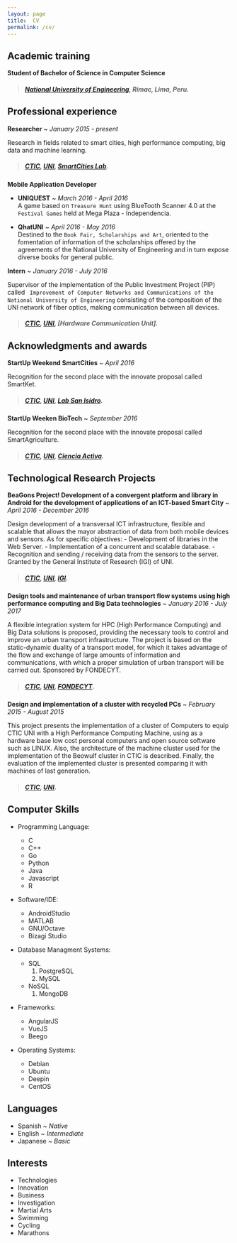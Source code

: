 ```yaml
---
layout: page
title:  CV
permalink: /cv/
---
```


## Academic training

**Student of Bachelor of Science in Computer Science**

> ##### [National University of Engineering][UNIWEB], Rimac, Lima, Peru.

## Professional experience

**Researcher** ~ *January 2015 - present*

Research in fields related to smart cities, high performance computing, big data and machine learning.

> ##### [CTIC][CTICWEB], [UNI][UNIWEB], [SmartCities Lab][SCLab].  

**Mobile Application Developer**
- **UNIQUEST** ~ *March 2016 - April 2016*  
A game based on `Treasure Hunt` using BlueTooth Scanner 4.0 at the ` Festival Games` held at Mega Plaza - Independencia.

- **QhatUNI** ~ *April 2016 - May 2016*  
Destined to the `Book Fair, Scholarships and Art`, oriented to the fomentation of information of the scholarships offered by the agreements of the National University of Engineering and in turn expose diverse books for general public.

**Intern** ~ *January 2016 - July 2016*  

Supervisor of the implementation of the Public Investment Project (PIP) called `` Improvement of Computer Networks and Communications of the National University of Engineering`` consisting of the composition of the UNI network of fiber optics, making communication between all devices.

> ##### [CTIC][CTICWEB], [UNI][UNIWEB], [Hardware Communication Unit].

## Acknowledgments and awards

**StartUp Weekend SmartCities** ~ *April 2016*

Recognition for the second place with the innovate proposal called SmartKet.

> ##### [CTIC][CTICWEB], [UNI][UNIWEB], [Lab San Isidro][SanIsidroWEB].  


**StartUp Weeken BioTech** ~ *September 2016*

Recognition for the second place with the innovate proposal called SmartAgriculture.

> ##### [CTIC][CTICWEB], [UNI][UNIWEB], [Ciencia Activa][CAWEB].  

## Technological Research Projects

**BeaGons Project! Development of a convergent platform and library in Android for the development of applications of an ICT-based Smart City** ~ *April 2016 - December 2016*

Design development of a transversal ICT infrastructure, flexible and scalable that allows the mayor abstraction of data from both mobile devices and sensors. As for specific objectives: - Development of libraries in the Web Server. - Implementation of a concurrent and scalable database. - Recognition and sending / receiving data from the sensors to the server. Granted by the General Institute of Research (IGI) of UNI.
> ##### [CTIC][CTICWEB], [UNI][UNIWEB], [IGI][IGIWEB].  

**Design tools and maintenance of urban transport flow systems using high performance computing and Big Data technologies** ~ *January 2016 - July 2017*

A flexible integration system for HPC (High Performance Computing) and Big Data solutions is proposed, providing the necessary tools to control and improve an urban transport infrastructure. The project is based on the static-dynamic duality of a transport model, for which it takes advantage of the flow and exchange of large amounts of information and communications, with which a proper simulation of urban transport will be carried out. Sponsored by FONDECYT.
> ##### [CTIC][CTICWEB], [UNI][UNIWEB], [FONDECYT][FONDECYTWEB].  

**Design and implementation of a cluster with recycled PCs** ~ *February 2015 - August 2015*

This project presents the implementation of a cluster of Computers to equip CTIC UNI with a High Performance Computing Machine, using as a hardware base low cost personal computers and open source software such as LINUX. Also, the architecture of the machine cluster used for the implementation of the Beowulf cluster in CTIC is described. Finally, the evaluation of the implemented cluster is presented comparing it with machines of last generation.
> ##### [CTIC][CTICWEB], [UNI][UNIWEB].  

## Computer Skills

* Programming Language:
    * C
    * C++
    * Go
    * Python
    * Java
    * Javascript
    * R

* Software/IDE:
    * AndroidStudio
    * MATLAB
    * GNU/Octave
    * Bizagi Studio
    
* Database Managment Systems:
    * SQL
        1. PostgreSQL
        1. MySQL
    * NoSQL
        1. MongoDB

* Frameworks:
    * AngularJS
    * VueJS
    * Beego

* Operating Systems:
    * Debian
    * Ubuntu
    * Deepin
    * CentOS
        

## Languages

* Spanish  ~  *Native*
* English  ~  *Intermediate*
* Japanese ~  *Basic*

## Interests

* Technologies
* Innovation
* Business
* Investigation
* Martial Arts
* Swimming
* Cycling
* Marathons


[UNIWEB]: http://www.uni.edu.pe/
[CTICWEB]: http://www.ctic.uni.edu.pe/
[CAWEB]: http://www.cienciactiva.gob.pe/
[IGIWEB]: http://igi.uni.edu.pe/portal/en/
[FONDECYTWEB]: http://www.conicyt.cl/fondecyt/
[SanIsidroWEB]: https://www.meetup.com/es/LabSanIsidro/
[SCLab]: http://smartcityperu.org
